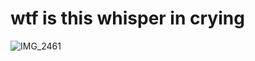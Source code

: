 # wtf is this whisper in crying


![IMG_2461](https://github.com/user-attachments/assets/6cf54a45-48d7-4ddc-987f-06126fa96d3b)
